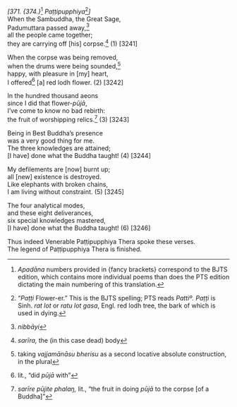 *\[371. {374.}*[^1] *Paṭṭipupphiya*[^2]*\]*  
When the Sambuddha, the Great Sage,  
Padumuttara passed away,[^3]  
all the people came together;  
they are carrying off \[his\] corpse.[^4] (1) \[3241\]

When the corpse was being removed,  
when the drums were being sounded,[^5]  
happy, with pleasure in \[my\] heart,  
I offered[^6] \[a\] red lodh flower. (2) \[3242\]

In the hundred thousand aeons  
since I did that flower-*pūjā*,  
I’ve come to know no bad rebirth:  
the fruit of worshipping relics.[^7] (3) \[3243\]

Being in Best Buddha’s presence  
was a very good thing for me.  
The three knowledges are attained;  
\[I have\] done what the Buddha taught! (4) \[3244\]

My defilements are \[now\] burnt up;  
all \[new\] existence is destroyed.  
Like elephants with broken chains,  
I am living without constraint. (5) \[3245\]

The four analytical modes,  
and these eight deliverances,  
six special knowledges mastered,  
\[I have\] done what the Buddha taught! (6) \[3246\]

Thus indeed Venerable Paṭṭipupphiya Thera spoke these verses.  
The legend of Paṭṭipupphiya Thera is finished.

[^1]: *Apadāna* numbers provided in {fancy brackets} correspond to the BJTS edition, which contains more individual poems than does the PTS edition dictating the main numbering of this translation.

[^2]: “*Paṭṭi* Flower-er.” This is the BJTS spelling; PTS reads *Pattiº. Paṭṭi* is Sinh. *rat lot* or *ratu lot gasa*, Engl. red lodh tree, the bark of which is used in dying.

[^3]: *nibbāyi*

[^4]: *sarīra,* the (in this case dead) body

[^5]: taking *vajjamānāsu bherisu* as a second locative absolute construction, in the plural

[^6]: lit., “did *pūjā* with”

[^7]: *sarīre pūjite phalaŋ,* lit., “the fruit in doing *pūjā* to the corpse \[of a Buddha\]”
